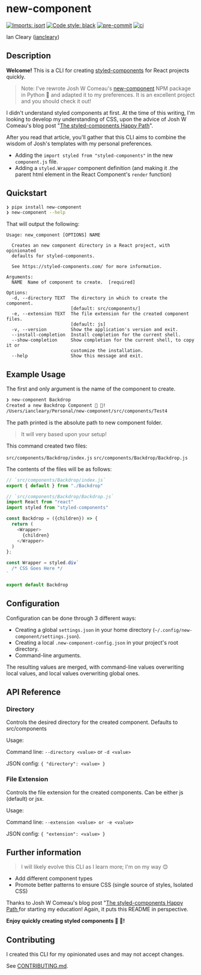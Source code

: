 # new-component

[![Imports: isort](https://img.shields.io/badge/%20imports-isort-%231674b1?style=flat&labelColor=ef8336)](https://pycqa.github.io/isort/)
[![Code style: black](https://img.shields.io/badge/code%20style-black-000000.svg)](https://black.readthedocs.io/en/stable/)
[![pre-commit](https://img.shields.io/badge/pre--commit-enabled-brightgreen?logo=pre-commit&logoColor=white)](https://github.com/pre-commit/pre-commit)
[![ci](https://github.com/iancleary/new-component/workflows/ci/badge.svg)](https://github.com/iancleary/new-component/actions/workflows/ci.yml)

Ian Cleary ([iancleary](https://github.com/iancleary))

## Description

**Welcome!** This is a CLI for creating [styled-components](https://styled-components.com) for React projects quickly.

> Note: I've rewrote Josh W Comeau's [new-component](https://www.npmjs.com/package/new-component) NPM package in Python 🐍 and adapted it to my preferences. It is an excellent project and you should check it out!

I didn't understand styled components at first. At the time of this writing, I'm looking to develop my understanding of CSS, upon the advice of Josh W Comeau's blog post "[The styled-components Happy Path](https://www.joshwcomeau.com/css/styled-components/)".

After you read that article, you'll gather that this CLI aims to combine the wisdom of Josh's templates with my personal preferences.

- Adding the `import styled from "styled-components"` in the new `component.js` file.
- Adding a `styled.Wrapper` component definition (and making it .the parent html element in the React Component's `render` function)

## Quickstart

```sh
❯ pipx install new-component
❯ new-component --help
```

That will output the following:

```
Usage: new_component [OPTIONS] NAME

  Creates an new component directory in a React project, with opinionated
  defaults for styled-components.

  See https://styled-components.com/ for more information.

Arguments:
  NAME  Name of component to create.  [required]

Options:
  -d, --directory TEXT  The directory in which to create the component.
                        [default: src/components/]
  -e, --extension TEXT  The file extension for the created component files.
                        [default: js]
  -v, --version         Show the application's version and exit.
  --install-completion  Install completion for the current shell.
  --show-completion     Show completion for the current shell, to copy it or
                        customize the installation.
  --help                Show this message and exit.
```

## Example Usage

The first and only argument is the name of the component to create.

```bash
❯ new-component Backdrop
Created a new Backdrop Component 💅 🚀!
/Users/iancleary/Personal/new-component/src/components/Test4
```

The path printed is the absolute path to new component folder.

> It will very based upon your setup!

This command created two files:

`src/components/Backdrop/index.js`
`src/components/Backdrop/Backdrop.js`

The contents of the files will be as follows:

```js
// `src/components/Backdrop/index.js`
export { default } from "./Backdrop"
```

```js
// `src/components/Backdrop/Backdrop.js`
import React from "react"
import styled from "styled-components"

const Backdrop = ({children}) => {
  return (
    <Wrapper>
      {children}
    </Wrapper>
  )
};

const Wrapper = styled.div`
  /* CSS Goes Here */
`

export default Backdrop
```

## Configuration

Configuration can be done through 3 different ways:

* Creating a global `settings.json` in your home directory (`~/.config/new-component/settings.json`).
* Creating a local `.new-component-config.json` in your project's root directory.
* Command-line arguments.

The resulting values are merged, with command-line values overwriting local values, and local values overwriting global ones.

## API Reference

### Directory

Controls the desired directory for the created component. Defaults to src/components

Usage:

Command line: `--directory <value>` or `-d <value>`

JSON config: `{ "directory": <value> }`

### File Extension

Controls the file extension for the created components. Can be either js (default) or jsx.

Usage:

Command line: `--extension <value> or -e <value>`

JSON config: `{ "extension": <value> }`

## Further information

> I will likely evolve this CLI as I learn more; I'm on my way 😊

- Add different component types
- Promote better patterns to ensure CSS (single source of styles, Isolated CSS)

Thanks to Josh W Comeau's blog post "[The styled-components Happy Path
](https://www.joshwcomeau.com/css/styled-components/) for starting my education! Again, it puts this README in perspective.

**Enjoy quickly creating styled components 💅 🚀!**

## Contributing

I created this CLI for my opinionated uses and may not accept changes.

See [CONTRIBUTING.md](.github/CONTRIBUTING.md).
